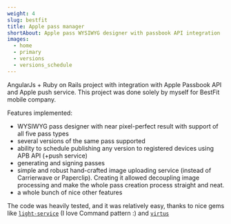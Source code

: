 ```yaml
---
weight: 4
slug: bestfit
title: Apple pass manager
shortAbout: Apple pass WYSIWYG designer with passbook API integration
images:
  - home
  - primary
  - versions
  - versions_schedule
---
```


AngularJs + Ruby on Rails project with integration with Apple Passbook API and Apple push service.
This project was done solely by myself for BestFit mobile company.

Features implemented:

- WYSIWYG pass designer with near pixel-perfect result with support of all five pass types
- several versions of the same pass supported
- ability to schedule publishing any version to registered devices using APB API (+push service)
- generating and signing passes
- simple and robust hand-crafted image uploading service (instead of Carrierwave or Paperclip). Creating it allowed decoupling image processing and make the whole pass creation process straight and neat.
- a whole bunch of nice other features

The code was heavily tested, and it was relatively easy, thanks to nice gems like
[`light-service`](https://github.com/adomokos/light-service) (I love Command pattern :) and
[`virtus`](https://github.com/solnic/virtus)
